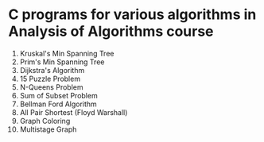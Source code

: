 # C programs for various algorithms in Analysis of Algorithms course

1. Kruskal's Min Spanning Tree
2. Prim's Min Spanning Tree
3. Dijkstra's Algorithm
4. 15 Puzzle Problem
5. N-Queens Problem
6. Sum of Subset Problem
7. Bellman Ford Algorithm
8. All Pair Shortest (Floyd Warshall)
9. Graph Coloring
10. Multistage Graph
